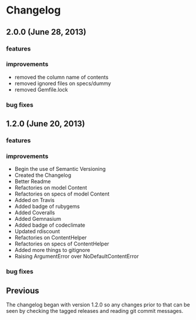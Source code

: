 # Changelog

## 2.0.0 (June 28, 2013)

### features

### improvements

- removed the column name of contents
- removed ignored files on specs/dummy
- removed Gemfile.lock

### bug fixes

## 1.2.0 (June 20, 2013)

### features

### improvements

- Begin the use of Semantic Versioning
- Created the Changelog
- Better Readme
- Refactories on model Content
- Refactories on specs of model Content
- Added on Travis
- Added badge of rubygems
- Added Coveralls
- Added Gemnasium
- Added badge of codeclimate
- Updated rdiscount
- Refactories on ContentHelper
- Refactories on specs of ContentHelper
- Added more things to gitignore
- Raising ArgumentError over NoDefaultContentError

### bug fixes

## Previous

The changelog began with version 1.2.0 so any changes prior to that
can be seen by checking the tagged releases and reading git commit
messages.

